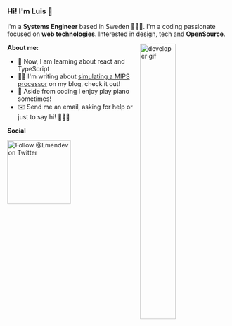 ### Hi! I'm Luis 👋

I'm a **Systems Engineer** based in Sweden 👨🏽‍💻. I'm a coding passionate focused on **web technologies**. Interested in design, tech and **OpenSource**.

<img align="right" style='float: right; width:40%' src='https://media3.giphy.com/media/iIqmM5tTjmpOB9mpbn/giphy.gif' alt='developer gif'>

**About me:**

* 🤔 Now, I am learning about react and TypeScript
* ✍🏼 I'm writing about <a href='http://procesadormipslogisim.blogspot.com/'>simulating a MIPS processor</a> on my blog, check it out!
* 🎹 Aside from coding I enjoy play piano sometimes!
* ✉️ Send me an email, asking for help or just to say hi! 🙋🏽‍♂️

**Social**

<a href="https://twitter.com/intent/follow?screen_name=Lmendev">
  <img src="https://user-images.githubusercontent.com/7629661/87821427-202e0280-c870-11ea-9e38-8c7c74856753.png" width="144" alt="Follow @Lmendev on Twitter" title="Follow @lmendoza92 on Twitter">
</a>

